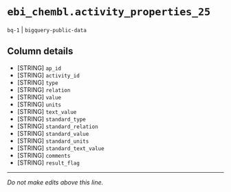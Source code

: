 # `ebi_chembl.activity_properties_25`
`bq-1` | `bigquery-public-data`

## Column details
* [STRING]    `ap_id`
* [STRING]    `activity_id`
* [STRING]    `type`
* [STRING]    `relation`
* [STRING]    `value`
* [STRING]    `units`
* [STRING]    `text_value`
* [STRING]    `standard_type`
* [STRING]    `standard_relation`
* [STRING]    `standard_value`
* [STRING]    `standard_units`
* [STRING]    `standard_text_value`
* [STRING]    `comments`
* [STRING]    `result_flag`

-------------------------------------------------------------------------------
*Do not make edits above this line.*
